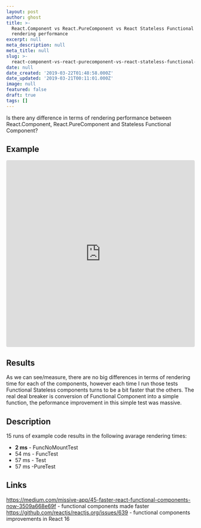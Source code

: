 ```yaml
---
layout: post
author: ghost
title: >-
  React.Component vs React.PureComponent vs React Stateless Functional Component
  rendering performance
excerpt: null
meta_description: null
meta_title: null
slug: >-
  react-component-vs-react-purecomponent-vs-react-stateless-functional-component-rendering-performance
date: null
date_created: '2019-03-22T01:48:58.000Z'
date_updated: '2019-03-21T00:11:01.000Z'
image: null
featured: false
draft: true
tags: []
---
```

Is there any difference in terms of rendering performance between React.Component, React.PureComponent and Stateless Functional Component?

## Example

<iframe src="https://codesandbox.io/embed/24181026rr?fontsize=14&view=editor" style="width:100%; height:500px; border:0; border-radius: 4px; overflow:hidden;" sandbox="allow-modals allow-forms allow-popups allow-scripts allow-same-origin"></iframe>

## Results

As we can see/measure, there are no big differences in terms of rendering time for each of the components, however each time I run those tests Functional Stateless components turns to be a bit faster that the others.
The real deal breaker is conversion of Functional Component into a simple function, the peformance improvement in this simple test was massive.

## Description

15 runs of example code results in the following avarage rendering times:

- **2 ms** - FuncNoMountTest
- 54 ms - FuncTest
- 57 ms - Test
- 57 ms -PureTest


## Links
https://medium.com/missive-app/45-faster-react-functional-components-now-3509a668e69f - functional components made faster
https://github.com/reactjs/reactjs.org/issues/639 - functional components improvements in React 16
